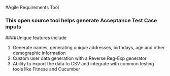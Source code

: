 #Agile Requirements Tool
### This open source tool helps generate Acceptance Test Case inputs
####Unique features include 
1. Generate names, generating unique addresses, birthdays, age and other demographic information
2. Custom user data generation with a Reverse Reg-Exp generator
3. Ability to export the data to CSV and integrate with common testing tools like Fitnese and Cucumber

